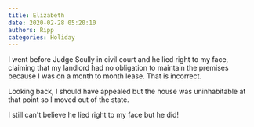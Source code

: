 ```yaml
---
title: Elizabeth
date: 2020-02-28 05:20:10
authors: Ripp
categories: Holiday
---
```


 I went before Judge Scully in civil court and he lied right to my face, claiming that my landlord had no obligation to maintain the premises because I was on a month to month lease. That is incorrect. 

Looking back, I should have appealed but the house was uninhabitable at that point so I moved out of the state. 

I still can't believe he lied right to my face but he did!